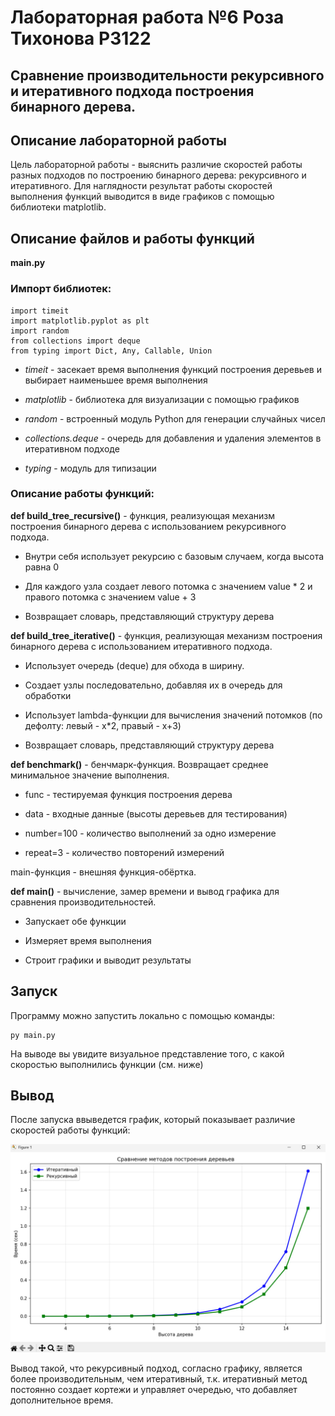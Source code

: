 # Лабораторная работа №6 Роза Тихонова Р3122
## Сравнение производительности рекурсивного и итеративного подхода построения бинарного дерева.  

## Описание лабораторной работы
Цель лабораторной работы - выяснить различие скоростей работы разных подходов по построению бинарного дерева: рекурсивного и итеративного. Для наглядности результат работы скоростей выполнения функций выводится в виде графиков с помощью библиотеки matplotlib.

## Описание файлов и работы функций
__main.py__
### Импорт библиотек: 

```
import timeit
import matplotlib.pyplot as plt
import random
from collections import deque
from typing import Dict, Any, Callable, Union
```
- *timeit* - засекает время выполнения функций построения деревьев и выбирает наименьшее время выполнения

- *matplotlib* - библиотека для визуализации с помощью графиков

- *random* - встроенный модуль Python для генерации случайных чисел

- *collections.deque* - очередь для добавления и удаления элементов в итеративном подходе

- *typing* - модуль для типизации

### Описание работы функций:
__def build_tree_recursive()__ - функция, реализующая механизм построения бинарного дерева с использованием рекурсивного подхода.

- Внутри себя использует рекурсию с базовым случаем, когда высота равна 0

- Для каждого узла создает левого потомка с значением value * 2 и правого потомка с значением value + 3

- Возвращает словарь, представляющий структуру дерева

__def build_tree_iterative()__ - функция, реализующая механизм построения бинарного дерева с использованием итеративного подхода.
- Использует очередь (deque) для обхода в ширину.

- Создает узлы последовательно, добавляя их в очередь для обработки

- Использует lambda-функции для вычисления значений потомков (по дефолту: левый - x*2, правый - x+3)

- Возвращает словарь, представляющий структуру дерева  

__def benchmark()__ - бенчмарк-функция. Возвращает среднее минимальное значение выполнения.
- func - тестируемая функция построения дерева

- data - входные данные (высоты деревьев для тестирования)

- number=100 - количество выполнений за одно измерение

- repeat=3 - количество повторений измерений

 main-функция - внешняя функция-обёртка.

__def main()__ - вычисление, замер времени и вывод графика для сравнения производительностей.
    
- Запускает обе функции  

- Измеряет время выполнения  

- Строит графики и выводит результаты

## Запуск
Программу можно запустить локально с помощью команды:
```
py main.py
```
На выводе вы увидите визуальное представление того, с какой скоростью выполнились функции (см. ниже)

## Вывод
После запуска ввыведется график, который показывает различие скоростей работы функций: 

 ![Вывод графиков скорости выполнения функций](photo_2025-10-15_15-23-30.jpg)

Вывод такой, что рекурсивный подход, согласно графику, является более производительным, чем  итеративный, т.к. итеративный метод постоянно создает кортежи и управляет очередью, что добавляет дополнительное время.

